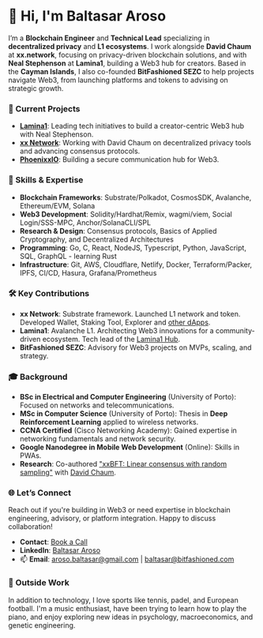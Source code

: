 # 👋 Hi, I'm Baltasar Aroso

I’m a **Blockchain Engineer** and **Technical Lead** specializing in **decentralized privacy** and **L1 ecosystems**. I work alongside **David Chaum** at **xx.network**, focusing on privacy-driven blockchain solutions, and with **Neal Stephenson** at **Lamina1**, building a Web3 hub for creators. Based in the **Cayman Islands**, I also co-founded **BitFashioned SEZC** to help projects navigate Web3, from launching platforms and tokens to advising on strategic growth.

### 🔧 Current Projects
- **[Lamina1](https://about.lamina1.com)**: Leading tech initiatives to build a creator-centric Web3 hub with Neal Stephenson.
- **[xx Network](https://xx.network)**: Working with David Chaum on decentralized privacy tools and advancing consensus protocols.
- **[PhoenixxIO](https://phoenixx.io)**: Building a secure communication hub for Web3.

### 🌟 Skills & Expertise
- **Blockchain Frameworks**: Substrate/Polkadot, CosmosSDK, Avalanche, Ethereum/EVM, Solana
- **Web3 Development**: Solidity/Hardhat/Remix, wagmi/viem, Social Login/SSS-MPC, Anchor/SolanaCLI/SPL
- **Research & Design**: Consensus protocols, Basics of Applied Cryptography, and Decentralized Architectures
- **Programming**: Go, C, React, NodeJS, Typescript, Python, JavaScript, SQL, GraphQL - learning Rust
- **Infrastructure**: Git, AWS, Cloudflare, Netlify, Docker, Terraform/Packer, IPFS, CI/CD, Hasura, Grafana/Prometheus

### 🛠️ Key Contributions
- **xx Network**: Substrate framework. Launched L1 network and token. Developed Wallet, Staking Tool, Explorer and [other dApps](https://hub.xx.network).
- **Lamina1**: Avalanche L1. Architecting Web3 innovations for a community-driven ecosystem. Tech lead of the [Lamina1 Hub](https://lamina1.com).
- **BitFashioned SEZC**: Advisory for Web3 projects on MVPs, scaling, and strategy.

### 🎓 Background
- **BSc in Electrical and Computer Engineering** (University of Porto): Focused on networks and telecommunications.
- **MSc in Computer Science** (University of Porto): Thesis in **Deep Reinforcement Learning** applied to wireless networks.
- **CCNA Certified** (Cisco Networking Academy): Gained expertise in networking fundamentals and network security.
- **Google Nanodegree in Mobile Web Development** (Online): Skills in PWAs.
- **Research**: Co-authored ["xxBFT: Linear consensus with random sampling"](https://eprint.iacr.org/2023/1262.pdf) with [David Chaum](https://en.wikipedia.org/wiki/David_Chaum).

### 🌐 Let’s Connect
Reach out if you're building in Web3 or need expertise in blockchain engineering, advisory, or platform integration. Happy to discuss collaboration!
- **Contact**: [Book a Call](https://cal.com/baltasar-aroso/30min)
- **LinkedIn**: [Baltasar Aroso](https://www.linkedin.com/in/baltasar-aroso)
- 📫 **Email**: aroso.baltasar@gmail.com | baltasar@bitfashioned.com

### 🌱 Outside Work
In addition to technology, I love sports like tennis, padel, and European football. I'm a music enthusiast, have been trying to learn how to play the piano, and enjoy exploring new ideas in psychology, macroeconomics, and genetic engineering.

